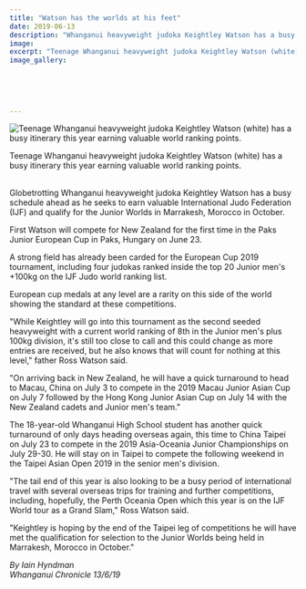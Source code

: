 ```yaml
---
title: "Watson has the worlds at his feet"
date: 2019-06-13
description: "Whanganui heavyweight judoka Keightley Watson has a busy itinerary this year earning valuable world ranking points..."
image: 
excerpt: "Teenage Whanganui heavyweight judoka Keightley Watson (white) has a busy itinerary this year earning valuable world ranking points."
image_gallery:
    
    
    
    
    
---
```


<p><img src="https://www.nzherald.co.nz/resizer/Kz_evhMz6gT0X8EPXIiEywWCKT8=/620x349/smart/filters:quality(70)/arc-anglerfish-syd-prod-nzme.s3.amazonaws.com/public/GW7RZYCP6BAPJLM7ZY4U3LG55I.jpg" alt="Teenage Whanganui heavyweight judoka Keightley Watson (white) has a busy itinerary this year earning valuable world ranking points." /></p>
<p><span>Teenage Whanganui heavyweight judoka Keightley Watson (white) has a busy itinerary this year earning valuable world ranking points.</span></p>
<p><br />Globetrotting Whanganui heavyweight judoka Keightley Watson has a busy schedule ahead as he seeks to earn valuable International Judo Federation (IJF) and qualify for the Junior Worlds in Marrakesh, Morocco in October.</p>
<p>First Watson will compete for New Zealand for the first time in the Paks Junior European Cup in Paks, Hungary on June 23.</p>
<p>A strong field has already been carded for the European Cup 2019 tournament, including four judokas ranked inside the top 20 Junior men's +100kg on the IJF Judo world ranking list.</p>
<p>European cup medals at any level are a rarity on this side of the world showing the standard at these competitions.</p>
<p>"While Keightley will go into this tournament as the second seeded heavyweight with a current world ranking of 8th in the Junior men's plus 100kg division, it's still too close to call and this could change as more entries are received, but he also knows that will count for nothing at this level," father Ross Watson said.</p>
<p>"On arriving back in New Zealand, he will have a quick turnaround to head to Macau, China on July 3 to compete in the 2019 Macau Junior Asian Cup on July 7 followed by the Hong Kong Junior Asian Cup on July 14 with the New Zealand cadets and Junior men's team."</p>
<p>The 18-year-old Whanganui High School student has another quick turnaround of only days heading overseas again, this time to China Taipei on July 23 to compete in the 2019 Asia-Oceania Junior Championships on July 29-30. He will stay on in Taipei to compete the following weekend in the Taipei Asian Open 2019 in the senior men's division.</p>
<p>"The tail end of this year is also looking to be a busy period of international travel with several overseas trips for training and further competitions, including, hopefully, the Perth Oceania Open which this year is on the IJF World tour as a Grand Slam," Ross Watson said.</p>
<p>"Keightley is hoping by the end of the Taipei leg of competitions he will have met the qualification for selection to the Junior Worlds being held in Marrakesh, Morocco in October."</p>
<p><em>By Iain Hyndman</em><br /><em>Whanganui Chronicle 13/6/19</em></p>

